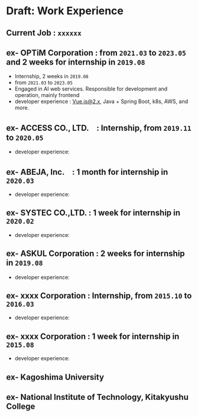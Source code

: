 # Draft: Work Experience

## Current Job : `xxxxxx`

## ex- OPTiM Corporation : from `2021.03` to `2023.05` and 2 weeks for internship in `2019.08`

- Internship, 2 weeks in `2019.08`
- from `2021.03` to `2023.05`
- Engaged in AI web services. Responsible for development and operation, mainly frontend
- developer experience : Vue.js@2.x, Java + Spring Boot, k8s, AWS, and more.

## ex- ACCESS CO., LTD.　: Internship, from `2019.11` to `2020.05`

- developer experience:

## ex- ABEJA, Inc.　: 1 month for internship in `2020.03`

- developer experience:

## ex- SYSTEC CO.,LTD.  : 1 week for internship in `2020.02`

- developer experience:

## ex- ASKUL Corporation : 2 weeks for internship in `2019.08`

- developer experience:

## ex- xxxx Corporation : Internship, from `2015.10` to `2016.03`

- developer experience:

## ex- xxxx Corporation : 1 week for internship in `2015.08`

- developer experience:

## ex- Kagoshima University

## ex- National Institute of Technology, Kitakyushu College
